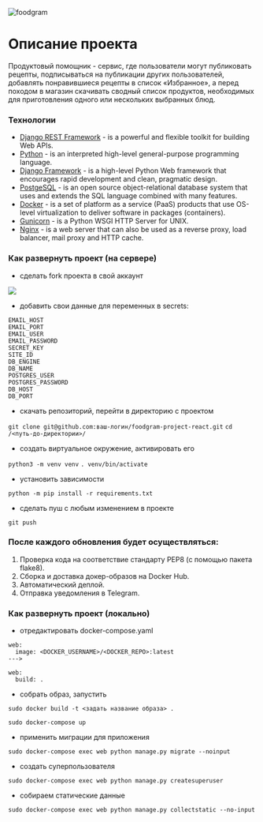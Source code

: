 ![foodgram](https://github.com/valerycode/foodgram-project-react/actions/workflows/foodgram_workflow.yml/badge.svg)

# Описание проекта
Продуктовый помощник - сервис, где пользователи могут публиковать рецепты, подписываться на публикации других пользователей, добавлять понравившиеся рецепты в список «Избранное», а перед походом в магазин скачивать сводный список продуктов, необходимых для приготовления одного или нескольких выбранных блюд.
### Технологии
- [Django REST Framework](https://www.django-rest-framework.org/) - is a powerful and flexible toolkit for building Web APIs.
- [Python](https://www.python.org/) - is an interpreted high-level general-purpose programming language.
- [Django Framework](https://www.djangoproject.com/) - is a high-level Python Web framework that encourages rapid development and clean, pragmatic design.
- [PostgeSQL](https://www.postgresql.org/) - is an open source object-relational database system that uses and extends the SQL language combined with many features.
- [Docker](https://www.docker.com/) - is a set of platform as a service (PaaS) products that use OS-level virtualization to deliver software in packages (containers).
- [Gunicorn](https://gunicorn.org/) - is a Python WSGI HTTP Server for UNIX.
- [Nginx](https://nginx.org/) - is a web server that can also be used as a reverse proxy, load balancer, mail proxy and HTTP cache.
### Как развернуть проект (на сервере)
 - сделать fork проекта в свой аккаунт

[![](https://img.shields.io/badge/my%20project-fork!-informational?style=for-the-badge&logo=appveyor)](https://github.com/valerycode/foodgram-project-react/fork)
- добавить свои данные для переменных в secrets:
```
EMAIL_HOST
EMAIL_PORT
EMAIL_USER
EMAIL_PASSWORD
SECRET_KEY
SITE_ID
DB_ENGINE
DB_NAME
POSTGRES_USER
POSTGRES_PASSWORD
DB_HOST
DB_PORT
```

- скачать репозиторий, перейти в директорию с проектом

```git clone git@github.com:ваш-логин/foodgram-project-react.git```
```cd /<путь-до-директории>/```

- создать виртуальное окружение, активировать его

```python3 -m venv venv```
```. venv/bin/activate```

- установить зависимости

```python -m pip install -r requirements.txt```

- сделать пуш с любым изменением в проекте

```git push```

### После каждого обновления будет осуществляться:

1. Проверка кода на соответствие стандарту PEP8 (с помощью пакета flake8).
2. Сборка и доставка докер-образов на Docker Hub.
3. Автоматический деплой.
4. Отправка уведомления в Telegram.
  
### Как развернуть проект (локально)
- отредактировать docker-compose.yaml
```
web:
  image: <DOCKER_USERNAME>/<DOCKER_REPO>:latest
--->

web:
  build: .
```

- собрать образ, запустить

```sudo docker build -t <задать название образа> .```

```sudo docker-compose up```

- применить миграции для приложения

```sudo docker-compose exec web python manage.py migrate --noinput```

- создать суперпользователя

```sudo docker-compose exec web python manage.py createsuperuser```

- собираем статические данные

```sudo docker-compose exec web python manage.py collectstatic --no-input```

